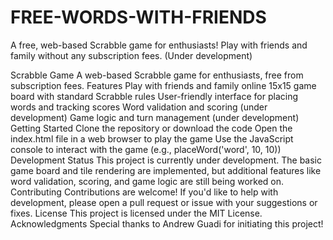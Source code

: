 # FREE-WORDS-WITH-FRIENDS
A free, web-based Scrabble game for enthusiasts! Play with friends and family without any subscription fees. (Under development)


Scrabble Game
A web-based Scrabble game for enthusiasts, free from subscription fees.
Features
Play with friends and family online
15x15 game board with standard Scrabble rules
User-friendly interface for placing words and tracking scores
Word validation and scoring (under development)
Game logic and turn management (under development)
Getting Started
Clone the repository or download the code
Open the index.html file in a web browser to play the game
Use the JavaScript console to interact with the game (e.g., placeWord('word', 10, 10))
Development Status
This project is currently under development. The basic game board and tile rendering are implemented, but additional features like word validation, scoring, and game logic are still being worked on.
Contributing
Contributions are welcome! If you'd like to help with development, please open a pull request or issue with your suggestions or fixes.
License
This project is licensed under the MIT License.
Acknowledgments
Special thanks to Andrew Guadi for initiating this project!